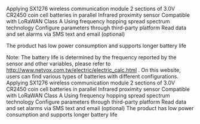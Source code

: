 Applying SX1276 wireless communication module
2 sections of 3.0V CR2450 coin cell batteries in parallel
Infrared proximity sensor
Compatible with LoRaWAN Class A
Using frequency hopping spread spectrum technology
Configure parameters through third-party platform
Read data and set alarms via SMS text and email (optional)


The product has low power consumption and supports longer battery life

Note:
The battery life is determined by the frequency reported by the sensor and other variables, please refer to http://www.netvox.com.tw/electric/electric_calc.html .
On this website, users can find various types of batteries with different configurations.
Applying SX1276 wireless communication module
2 sections of 3.0V CR2450 coin cell batteries in parallel
Infrared proximity sensor
Compatible with LoRaWAN Class A
Using frequency hopping spread spectrum technology
Configure parameters through third-party platform
Read data and set alarms via SMS text and email (optional)
The product has low power consumption and supports longer battery life
